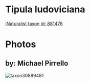 
Tipula ludoviciana
==================
  
[iNaturalist taxon id: 881476](https://www.inaturalist.org/taxa/881476)
# Photos

## by: Michael Pirrello
  
![taxon30889481](https://inaturalist-open-data.s3.amazonaws.com/photos/34055331/medium.jpg)